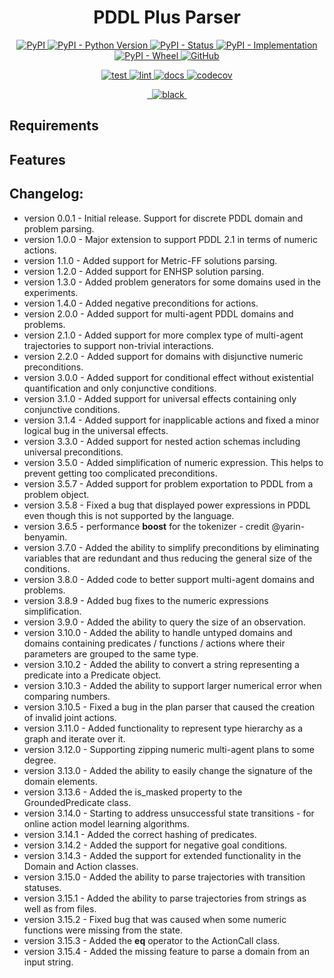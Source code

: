 <h1 align="center">
  <b>PDDL Plus Parser</b>
</h1>

<p align="center">
  <a href="https://pypi.org/project/pddl-plus-parser/">
    <img alt="PyPI" src="https://img.shields.io/pypi/v/pddl">
  </a>
  <a href="https://pypi.org/project/pddl">
    <img alt="PyPI - Python Version" src="https://img.shields.io/pypi/pyversions/pddl" />
  </a>
  <a href="">
    <img alt="PyPI - Status" src="https://img.shields.io/pypi/status/pddl" />
  </a>
  <a href="">
    <img alt="PyPI - Implementation" src="https://img.shields.io/pypi/implementation/pddl">
  </a>
  <a href="">
    <img alt="PyPI - Wheel" src="https://img.shields.io/pypi/wheel/pddl">
  </a>
  <a href="https://github.com/AI-Planning/pddl/blob/main/LICENSE">
    <img alt="GitHub" src="https://img.shields.io/github/license/AI-Planning/pddl">
  </a>
</p>
<p align="center">
  <a href="">
    <img alt="test" src="https://github.com/AI-Planning/pddl/workflows/test/badge.svg">
  </a>
  <a href="">
    <img alt="lint" src="https://github.com/AI-Planning/pddl/workflows/lint/badge.svg">
  </a>
  <a href="">
    <img alt="docs" src="https://github.com/AI-Planning/pddl/workflows/docs/badge.svg">
  </a>
  <a href="https://codecov.io/gh/AI-Planning/pddl">
    <img alt="codecov" src="https://codecov.io/gh/AI-Planning/pddl/branch/main/graph/badge.svg?token=FG3ATGP5P5">
  </a>
</p>
<p align="center">
  <a href="https://img.shields.io/badge/flake8-checked-blueviolet">
    <img alt="" src="https://img.shields.io/badge/flake8-checked-blueviolet">
  </a>
  <a href="https://img.shields.io/badge/mypy-checked-blue">
    <img alt="" src="https://img.shields.io/badge/mypy-checked-blue">
  </a>
  <a href="https://img.shields.io/badge/code%20style-black-black">
    <img alt="black" src="https://img.shields.io/badge/code%20style-black-black" />
  </a>
  <a href="https://www.mkdocs.org/">
    <img alt="" src="https://img.shields.io/badge/docs-mkdocs-9cf">
  </a>
</p>


## Requirements

## Features


## Changelog:
* version 0.0.1 - Initial release. Support for discrete PDDL domain and problem parsing.
* version 1.0.0 - Major extension to support PDDL 2.1 in terms of numeric actions.
* version 1.1.0 - Added support for Metric-FF solutions parsing.
* version 1.2.0 - Added support for ENHSP solution parsing.
* version 1.3.0 - Added problem generators for some domains used in the experiments. 
* version 1.4.0 - Added negative preconditions for actions.
* version 2.0.0 - Added support for multi-agent PDDL domains and problems.
* version 2.1.0 - Added support for more complex type of multi-agent trajectories to support non-trivial interactions. 
* version 2.2.0 - Added support for domains with disjunctive numeric preconditions.
* version 3.0.0 - Added support for conditional effect without existential quantification and only conjunctive conditions.
* version 3.1.0 - Added support for universal effects containing only conjunctive conditions.
* version 3.1.4 - Added support for inapplicable actions and fixed a minor logical bug in the universal effects.
* version 3.3.0 - Added support for nested action schemas including universal preconditions.
* version 3.5.0 - Added simplification of numeric expression. This helps to prevent getting too complicated preconditions.
* version 3.5.7 - Added support for problem exportation to PDDL from a problem object.
* version 3.5.8 - Fixed a bug that displayed power expressions in PDDL even though this is not supported by the language.
* version 3.6.5 - performance **boost** for the tokenizer - credit @yarin-benyamin.
* version 3.7.0 - Added the ability to simplify preconditions by eliminating variables that are redundant and thus reducing the general size of the conditions.
* version 3.8.0 - Added code to better support multi-agent domains and problems.
* version 3.8.9 - Added bug fixes to the numeric expressions simplification.
* version 3.9.0 - Added the ability to query the size of an observation.
* version 3.10.0 - Added the ability to handle untyped domains and domains containing predicates / functions / actions where their parameters are grouped to the same type.
* version 3.10.2 - Added the ability to convert a string representing a predicate into a Predicate object.
* version 3.10.3 - Added the ability to support larger numerical error when comparing numbers.
* version 3.10.5 - Fixed a bug in the plan parser that caused the creation of invalid joint actions.
* version 3.11.0 - Added functionality to represent type hierarchy as a graph and iterate over it. 
* version 3.12.0 - Supporting zipping numeric multi-agent plans to some degree.
* version 3.13.0 - Added the ability to easily change the signature of the domain elements.
* version 3.13.6 - Added the is_masked property to the GroundedPredicate class.
* version 3.14.0 - Starting to address unsuccessful state transitions - for online action model learning algorithms.
* version 3.14.1 - Added the correct hashing of predicates.
* version 3.14.2 - Added the support for negative goal conditions.
* version 3.14.3 - Added the support for extended functionality in the Domain and Action classes.
* version 3.15.0 - Added the ability to parse trajectories with transition statuses.
* version 3.15.1 - Added the ability to parse trajectories from strings as well as from files.
* version 3.15.2 - Fixed bug that was caused when some numeric functions were missing from the state.
* version 3.15.3 - Added the __eq__ operator to the ActionCall class.
* version 3.15.4 - Added the missing feature to parse a domain from an input string.
